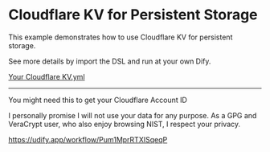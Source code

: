 # Cloudflare KV for Persistent Storage

This example demonstrates how to use Cloudflare KV for persistent storage.

See more details by import the DSL and run at your own Dify.

[Your Cloudflare KV.yml](/DSL/Your%20Cloudflare%20KV.yml)

---

You might need this to get your Cloudflare Account ID

I personally promise I will not use your data for any purpose. As a GPG and VeraCrypt user, who also enjoy browsing NIST, I respect your privacy.

<https://udify.app/workflow/Pum1MprRTXISqeqP>
